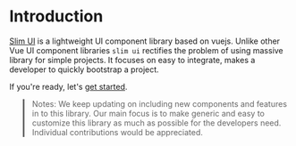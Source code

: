 # Introduction

<!-- there is no use in using massive library for simple projects. -->

[Slim UI](https://zerodha.com) is a lightweight UI component library based on vuejs. Unlike other Vue UI component libraries `slim ui` rectifies the problem of using massive library for simple projects. It focuses on easy to integrate, makes a developer to quickly bootstrap a project.

If you're ready, let's [get started](./installation.md).

> Notes: We keep updating on including new components and features in to this library. Our main focus is to make generic and easy to customize this library as much as possible for the developers need. Individual contributions would be appreciated.

<style scoped>
blockquote {
  color: #666666 !important;
  border-left: 0.2rem solid #666666 !important;
}
</style>